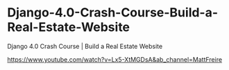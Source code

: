 # Django-4.0-Crash-Course-Build-a-Real-Estate-Website
Django 4.0 Crash Course | Build a Real Estate Website


https://www.youtube.com/watch?v=Lx5-XtMGDsA&ab_channel=MattFreire